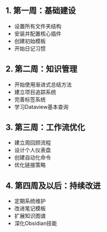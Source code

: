 
## 1. 第一周：基础建设
- 设置所有文件夹结构
- 安装并配置核心插件
- 创建初始模板
- 开始日记习惯

## 2. 第二周：知识管理
- 开始使用渐进式总结方法
- 建立项目追踪系统
- 完善标签系统
- 学习Dataview基本查询

## 3. 第三周：工作流优化
- 建立周回顾流程
- 设计个人仪表盘
- 创建自动化命令
- 优化链接策略

## 4. 第四周及以后：持续改进
- 定期系统维护
- 改进笔记模板
- 扩展知识图谱
- 深化Obsidian技能
